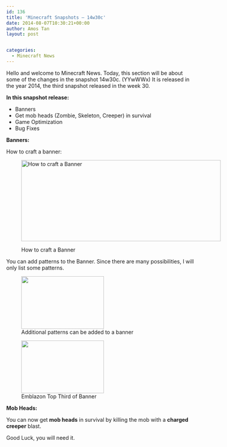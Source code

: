 ```yaml
---
id: 136
title: 'Minecraft Snapshots – 14w30c'
date: 2014-08-07T10:30:21+00:00
author: Amos Tan
layout: post


categories:
  - Minecraft News
---
```

Hello and welcome to Minecraft News. Today, this section will be about some of the changes in the snapshot 14w30c. (YYwWWx) It is released in the year 2014, the third snapshot released in the week 30.

**In this snapshot release:**

  * Banners
  * Get mob heads (Zombie, Skeleton, Creeper) in survival
  * Game Optimization
  * Bug Fixes

**Banners:**

How to craft a banner:<figure id="attachment_418" style="width: 531px" class="wp-caption alignnone">

[<img class="size-full wp-image-418" src="/thinking-minecraft/wp-content/uploads/2014/08/2014-08-06_10.01.08.png" alt="How to craft a Banner" width="531" height="216" />](/thinking-minecraft/wp-content/uploads/2014/08/2014-08-06_10.01.08.png)<figcaption class="wp-caption-text">How to craft a Banner</figcaption></figure> 

You can add patterns to the Banner. Since there are many possibilities, I will only list some patterns.

<div id='gallery-12' class='gallery galleryid-136 gallery-columns-2 gallery-size-thumbnail'>
  <figure class='gallery-item'> 
  
  <div class='gallery-icon landscape'>
    <a href='/?attachment_id=425#main'><img width="220" height="140" src="/thinking-minecraft/wp-content/uploads/2014/08/2014-08-06_10.20.42-220x140.png" class="attachment-thumbnail size-thumbnail" alt="" aria-describedby="gallery-12-425" /></a>
  </div><figcaption class='wp-caption-text gallery-caption' id='gallery-12-425'> Additional patterns can be added to a banner </figcaption></figure><figure class='gallery-item'> 
  
  <div class='gallery-icon landscape'>
    <a href='/?attachment_id=423#main'><img width="220" height="140" src="/thinking-minecraft/wp-content/uploads/2014/08/2014-08-06_10.13.19-220x140.png" class="attachment-thumbnail size-thumbnail" alt="" aria-describedby="gallery-12-423" /></a>
  </div><figcaption class='wp-caption-text gallery-caption' id='gallery-12-423'> Emblazon Top Third of Banner </figcaption></figure>
</div>

**Mob Heads:**

You can now get **mob heads** in survival by killing the mob with a **charged creeper** blast.

Good Luck, you will need it.

&nbsp;

&nbsp;